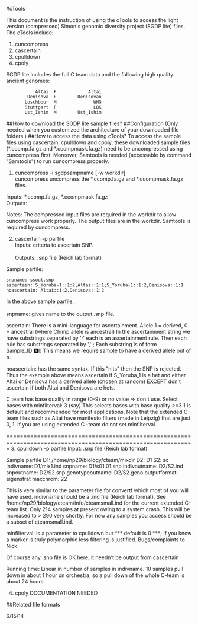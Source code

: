 #cTools

<!--This is ~np29/biology/cteam/progs.info
Executables in ~np29/bin
List of accessible samples: /home/np29/cteam/release/cteam.ind
This is Reich lab only.  Need to make smaller file for public
-->
This document is the instruction of using the cTools to access the light version (compressed) Simon's genomic diversity project (SGDP lite) files. The cTools include:
1. cuncompress
2. cascertain
3. cpulldown
4. cpoly
<!-- 
Two programs (cascertain, cpulldown) to access C team
This is an alpha release and some options surely need to be added.
-->

SGDP lite includes the full C team data and the following high quality ancient genomes:
<!--I use a database I call the "extended C-team" which in addition to the full C team
has high quality ancient genomes:
-->
               Altai  F            Altai
            Denisova  F        Denisovan
           Loschbour  M              WHG
           Stuttgart  F              LBK
           Ust_Ishim  M        Ust_Ishim

<!--the above are "extended C-team files";  max filter value 1.  Reich lab only (!)
These can be accessed by the software just as though they are part of C-team
-->
##How to download the SGDP lite sample files?
##Configuration (Only needed when you customized the architecture of your downloaded file folders.)
##How to access the data using cTools?
To access the sample files using cascertain, cpulldown and cpoly, these downloaded sample files (\*.ccomp.fa.gz and *.ccompmask.fa.gz) need to be uncompressed using cuncompress first. Moreover, Samtools is needed (accessable by command "Samtools") to run cuncompress properly. 

1. cuncompress -i sgdpsampname [-w workdir] <br />
cuncompress uncompress the \*.ccomp.fa.gz and *.ccompmask.fa.gz files. <br />

Inputs: \*.ccomp.fa.gz, *.ccompmask.fa.gz <br />
Outputs: <br />

Notes: The compressed input files are required in the workdir to allow cuncompress work properly. The output files are in the workdir. Samtools is required by cuncompress.

2. cascertain -p parfile <br />
Inputs: criteria to ascertain SNP. <br />  
Outputs: .snp file (Reich lab format)

Sample parfile: <br />

```
snpname: ssout.snp 
ascertain: S_Yoruba-1::1:2,Altai::1:1;S_Yoruba-1::1:2,Denisova::1:1 
noascertain: Altai::1:2,Denisova::1:2
```
In the above sample parfile, <br />  
snpname: gives name to the output .snp file.

ascertain:
There is a mini-language for ascertainment.  Allele 1 = derived, 0 = ancestral (where Chimp allele is ancestral)
In the ascertainment string we have substrings separated by ';'  each is an ascertainment rule.
Then each rule has substrings separated by ',' ;
Each substring is of form Sample_ID::a:b  This means we require sample to have a derived allele out of b.

noascertain: has the same syntax.   If this "hits" then the SNP is rejected.
Thus the example above means
ascertain if S_Yoruba_1 is a het and either Altai or Denisova has a derived allele (chosen at random)
 EXCEPT don't ascertain if both Altai and Denisova are hets.

C team has base quality in range (0-9) or no value => don't use.
Select bases with
minfilterval: 3 (say)   This selects bases with base quality >=3
1 is default and recommended for most applications.
Note that the extended C-team files such as Altai have manifesto filters (made in Leipzig)
that are just 0, 1.  If you are using extended C -team do not set minfilterval.

=============================================================================================================
3. cpulldown  -p parfile
Input: .snp file (Reich lab format)

Sample parfile
D1:          /home/np29/biology/cteam/mixdir
D2:          D1
S2:           sc
indivname:    D1/mix1.ind
snpname:      D1/s01:01.snp
indivoutname:     D2/S2.ind
snpoutname:       D2/S2.snp
genotypeoutname:  D2/S2.geno
outputformat:     eigenstrat
maxchrom:         22

This is very similar to the parameter file for convertf which most of you will have used.
 indivname should be a .ind file (Reich lab format).
See /home/np29/biology/cteam/info/cteamsmall.ind for the current extended C-team list.
Only 214 samples at present owing to a system crash.  This will be increased to > 290 very shortly.
For now any samples you access should be a subset of cteamsmall.ind.

minfilterval: is a parameter to cpulldown but
*** default is 0 ***;  If you know a marker is truly polymorphic less filtering is justified.
Bugs/complaints to Nick

Of course any .snp file is OK here, it needn't be output from cascertain

Running time: Linear in number of samples in indivname.  10 samples pull down
in about 1 hour on orchestra, so a pull down of the whole C-team is about 24 hours.

4. cpoly
DOCUMENTATION NEEDED
<!--
4) ccompress -i sgdpsampname [-w workdir]
Makes files workdir/sgdpampname.comp.fa.gz and workdir/ssgdpname/compmask.fa.gz
-->
##Related file formats

6/15/14
